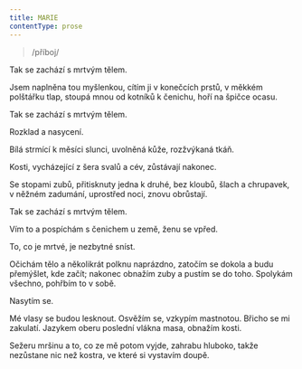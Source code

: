```yaml
---
title: MARIE
contentType: prose
---
```


<section>

> /příboj/

Tak se zachází s mrtvým tělem.

</section>

<section>

Jsem naplněna tou myšlenkou, cítím ji v konečcích prstů, v měkkém polštářku tlap, stoupá mnou od kotníků k čenichu, hoří na špičce ocasu.

</section>

<section>

Tak se zachází s mrtvým tělem.

</section>

<section>

Rozklad a nasycení.

</section>

<section>

Bílá strmící k měsíci slunci, uvolněná kůže, rozžvýkaná tkáň.

Kosti, vycházející z šera svalů a cév, zůstávají nakonec.

Se stopami zubů, přitisknuty jedna k druhé, bez kloubů, šlach a chrupavek, v něžném zadumání, uprostřed noci, znovu obrůstají.

</section>

<section>

Tak se zachází s mrtvým tělem.

</section>

<section>

Vím to a pospíchám s čenichem u země, ženu se vpřed.

</section>

<section>

To, co je mrtvé, je nezbytné sníst.

</section>

<section>

Očichám tělo a několikrát polknu naprázdno, zatočím se dokola a budu přemýšlet, kde začít; nakonec obnažím zuby a pustím se do toho. Spolykám všechno, pohřbím to v sobě.

Nasytím se.

Mé vlasy se budou lesknout. Osvěžím se, vzkypím mastnotou. Břicho se mi zakulatí. Jazykem oberu poslední vlákna masa, obnažím kosti.

Sežeru mršinu a to, co ze mě potom vyjde, zahrabu hluboko, takže nezůstane nic než kostra, ve které si vystavím doupě.

</section>
